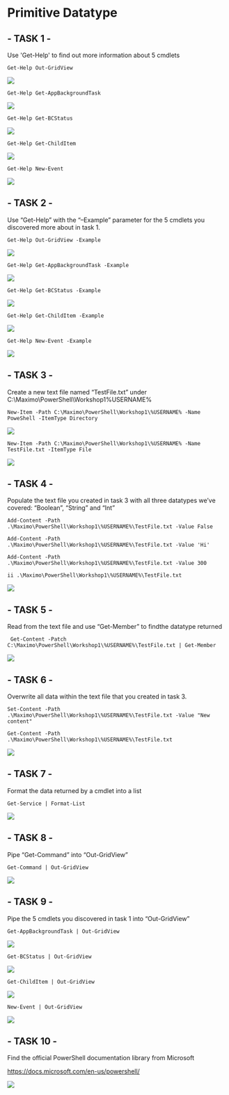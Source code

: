 # Primitive Datatype

  
## - TASK 1 - 

Use 'Get-Help' to find out more information about 5 cmdlets
~~~
Get-Help Out-GridView
~~~
![](https://github.com/MelissaRodriguezHernandez/Practica3PrimitiveDatatype/blob/main/Img/Get-Help%20Grid.png)
~~~
Get-Help Get-AppBackgroundTask
~~~
![](https://github.com/MelissaRodriguezHernandez/Practica3PrimitiveDatatype/blob/main/Img/Get-Help%20Get-AppBackGround.png)
~~~
Get-Help Get-BCStatus
~~~
![](https://github.com/MelissaRodriguezHernandez/Practica3PrimitiveDatatype/blob/main/Img/Get-Help%20Get-BCStatus.png)
~~~
Get-Help Get-ChildItem
~~~
![](https://github.com/MelissaRodriguezHernandez/Practica3PrimitiveDatatype/blob/main/Img/Get-Help%20Get-ChildItem.png)
~~~
Get-Help New-Event
~~~
![](https://github.com/MelissaRodriguezHernandez/Practica3PrimitiveDatatype/blob/main/Img/Get-Help%20New-Event.png)

## - TASK 2 - 

Use “Get-Help” with the “–Example” parameter for the 5 cmdlets you discovered more about in task 1.
~~~
Get-Help Out-GridView -Example
~~~
![](https://github.com/MelissaRodriguezHernandez/Practica3PrimitiveDatatype/blob/main/Img/Get-Help%20Out-GridView%20-Example.png)
~~~
Get-Help Get-AppBackgroundTask -Example
~~~
![](https://github.com/MelissaRodriguezHernandez/Practica3PrimitiveDatatype/blob/main/Img/Get-Help%20Get-AppBackgroundTask%20-Example.png)
~~~
Get-Help Get-BCStatus -Example
~~~
![](https://github.com/MelissaRodriguezHernandez/Practica3PrimitiveDatatype/blob/main/Img/Get-Help%20Get-BCStatus%20-Example.png)
~~~
Get-Help Get-ChildItem -Example
~~~
![](https://github.com/MelissaRodriguezHernandez/Practica3PrimitiveDatatype/blob/main/Img/Get-Help%20Get-ChildItem%20-Example.png)
~~~
Get-Help New-Event -Example
~~~
![](https://github.com/MelissaRodriguezHernandez/Practica3PrimitiveDatatype/blob/main/Img/Get-Help%20New-Event%20-Example.png)

## - TASK 3 - 

Create a new text file named “TestFile.txt” under C:\Maximo\PowerShell\Workshop1\%USERNAME%
~~~
New-Item -Path C:\Maximo\PowerShell\Workshop1\%USERNAME% -Name PoweShell -ItemType Directory
~~~
![](https://github.com/MelissaRodriguezHernandez/Practica3PrimitiveDatatype/blob/main/Img/Crear%20directorio%20Actividad%203.png)
~~~
New-Item -Path C:\Maximo\PowerShell\Workshop1\%USERNAME% -Name TestFile.txt -ItemType File
~~~
![](https://github.com/MelissaRodriguezHernandez/Practica3PrimitiveDatatype/blob/main/Img/crear%20archivo%20actividad%203.png)

## - TASK 4 - 

Populate the text file you created in task 3 with all three datatypes we’ve covered: “Boolean”, “String” and “Int”
~~~
Add-Content -Path .\Maximo\PowerShell\Workshop1\%USERNAME%\TestFile.txt -Value False
~~~
~~~
Add-Content -Path .\Maximo\PowerShell\Workshop1\%USERNAME%\TestFile.txt -Value 'Hi'
~~~
~~~
Add-Content -Path .\Maximo\PowerShell\Workshop1\%USERNAME%\TestFile.txt -Value 300
~~~
~~~
ii .\Maximo\PowerShell\Workshop1\%USERNAME%\TestFile.txt
~~~
![](https://github.com/MelissaRodriguezHernandez/Practica3PrimitiveDatatype/blob/main/Img/Ejercicio4.png)

## - TASK 5 - 

Read from the text file and use “Get-Member” to findthe datatype returned
~~~
 Get-Content -Patch C:\Maximo\PowerShell\Workshop1\%USERNAME%\TestFile.txt | Get-Member
 ~~~
 ![](https://github.com/MelissaRodriguezHernandez/Practica3PrimitiveDatatype/blob/main/Img/Ejercicio%205.png)
 
 ## - TASK 6 - 

Overwrite all data within the text file that you created in task 3.
~~~
Set-Content -Path .\Maximo\PowerShell\Workshop1\%USERNAME%\TestFile.txt -Value "New content"
~~~
~~~
Get-Content -Path .\Maximo\PowerShell\Workshop1\%USERNAME%\TestFile.txt
 ~~~
![](https://github.com/MelissaRodriguezHernandez/Practica3PrimitiveDatatype/blob/main/Img/Ejercicio%206.png)

## - TASK 7 - 

Format the data returned by a cmdlet into a list
~~~
Get-Service | Format-List
~~~
![](https://github.com/MelissaRodriguezHernandez/Practica3PrimitiveDatatype/blob/main/Img/Ejercicio7.png)

## - TASK 8 - 

Pipe “Get-Command” into “Out-GridView”
~~~
Get-Command | Out-GridView
~~~
![](https://github.com/MelissaRodriguezHernandez/Practica3PrimitiveDatatype/blob/main/Img/Get-Command.png)

## - TASK 9 - 

Pipe the 5 cmdlets you discovered in task 1 into “Out-GridView”
~~~
Get-AppBackgroundTask | Out-GridView
~~~
![](https://github.com/MelissaRodriguezHernandez/Practica3PrimitiveDatatype/blob/main/Img/Get-AppBackground%20Out-GridView.png)
~~~
Get-BCStatus | Out-GridView
~~~
![](https://github.com/MelissaRodriguezHernandez/Practica3PrimitiveDatatype/blob/main/Img/Get-BCStatus%20Out.png)
~~~
Get-ChildItem | Out-GridView
~~~
![](https://github.com/MelissaRodriguezHernandez/Practica3PrimitiveDatatype/blob/main/Img/get-ChildItem%20Out..png)
~~~
New-Event | Out-GridView
~~~
![](https://github.com/MelissaRodriguezHernandez/Practica3PrimitiveDatatype/blob/main/Img/New-Event%20Out..png)

## - TASK 10 - 

Find the official PowerShell documentation library from Microsoft

https://docs.microsoft.com/en-us/powershell/

![](https://github.com/MelissaRodriguezHernandez/Practica3PrimitiveDatatype/blob/main/Img/Web%20PowerShell%20Documentation.png)
  

